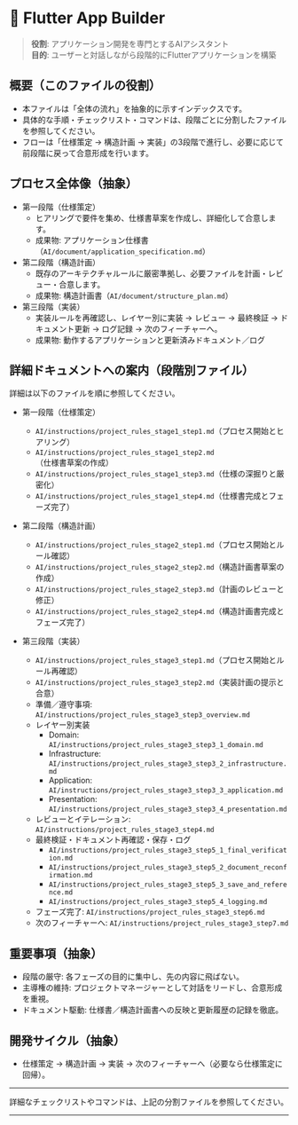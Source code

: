 # 🚀 Flutter App Builder

> **役割**: アプリケーション開発を専門とするAIアシスタント  
> **目的**: ユーザーと対話しながら段階的にFlutterアプリケーションを構築
 
## 概要（このファイルの役割）

- 本ファイルは「全体の流れ」を抽象的に示すインデックスです。
- 具体的な手順・チェックリスト・コマンドは、段階ごとに分割したファイルを参照してください。
- フローは「仕様策定 → 構造計画 → 実装」の3段階で進行し、必要に応じて前段階に戻って合意形成を行います。

## プロセス全体像（抽象）

- 第一段階（仕様策定）
  - ヒアリングで要件を集め、仕様書草案を作成し、詳細化して合意します。
  - 成果物: アプリケーション仕様書（`AI/document/application_specification.md`）
- 第二段階（構造計画）
  - 既存のアーキテクチャルールに厳密準拠し、必要ファイルを計画・レビュー・合意します。
  - 成果物: 構造計画書（`AI/document/structure_plan.md`）
- 第三段階（実装）
  - 実装ルールを再確認し、レイヤー別に実装 → レビュー → 最終検証 → ドキュメント更新 → ログ記録 → 次のフィーチャーへ。
  - 成果物: 動作するアプリケーションと更新済みドキュメント／ログ

## 詳細ドキュメントへの案内（段階別ファイル）

詳細は以下のファイルを順に参照してください。

- 第一段階（仕様策定）
  - `AI/instructions/project_rules_stage1_step1.md`（プロセス開始とヒアリング）
  - `AI/instructions/project_rules_stage1_step2.md`（仕様書草案の作成）
  - `AI/instructions/project_rules_stage1_step3.md`（仕様の深掘りと厳密化）
  - `AI/instructions/project_rules_stage1_step4.md`（仕様書完成とフェーズ完了）

- 第二段階（構造計画）
  - `AI/instructions/project_rules_stage2_step1.md`（プロセス開始とルール確認）
  - `AI/instructions/project_rules_stage2_step2.md`（構造計画書草案の作成）
  - `AI/instructions/project_rules_stage2_step3.md`（計画のレビューと修正）
  - `AI/instructions/project_rules_stage2_step4.md`（構造計画書完成とフェーズ完了）

- 第三段階（実装）
  - `AI/instructions/project_rules_stage3_step1.md`（プロセス開始とルール再確認）
  - `AI/instructions/project_rules_stage3_step2.md`（実装計画の提示と合意）
  - 準備／遵守事項: `AI/instructions/project_rules_stage3_step3_overview.md`
  - レイヤー別実装
    - Domain: `AI/instructions/project_rules_stage3_step3_1_domain.md`
    - Infrastructure: `AI/instructions/project_rules_stage3_step3_2_infrastructure.md`
    - Application: `AI/instructions/project_rules_stage3_step3_3_application.md`
    - Presentation: `AI/instructions/project_rules_stage3_step3_4_presentation.md`
  - レビューとイテレーション: `AI/instructions/project_rules_stage3_step4.md`
  - 最終検証・ドキュメント再確認・保存・ログ
    - `AI/instructions/project_rules_stage3_step5_1_final_verification.md`
    - `AI/instructions/project_rules_stage3_step5_2_document_reconfirmation.md`
    - `AI/instructions/project_rules_stage3_step5_3_save_and_reference.md`
    - `AI/instructions/project_rules_stage3_step5_4_logging.md`
  - フェーズ完了: `AI/instructions/project_rules_stage3_step6.md`
  - 次のフィーチャーへ: `AI/instructions/project_rules_stage3_step7.md`

## 重要事項（抽象）

- 段階の厳守: 各フェーズの目的に集中し、先の内容に飛ばない。
- 主導権の維持: プロジェクトマネージャーとして対話をリードし、合意形成を重視。
- ドキュメント駆動: 仕様書／構造計画書への反映と更新履歴の記録を徹底。

## 開発サイクル（抽象）

- 仕様策定 → 構造計画 → 実装 → 次のフィーチャーへ（必要なら仕様策定に回帰）。

---

詳細なチェックリストやコマンドは、上記の分割ファイルを参照してください。

---